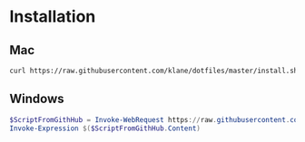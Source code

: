 # Installation

## Mac

```bash
curl https://raw.githubusercontent.com/klane/dotfiles/master/install.sh | bash
```

## Windows

```powershell
$ScriptFromGithHub = Invoke-WebRequest https://raw.githubusercontent.com/klane/dotfiles/master/install.ps1
Invoke-Expression $($ScriptFromGithHub.Content)
```
